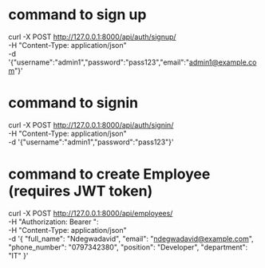 # command to sign up
curl -X POST http://127.0.0.1:8000/api/auth/signup/ \
     -H "Content-Type: application/json" \
     -d '{"username":"admin1","password":"pass123","email":"admin1@example.com"}'

# command to  signin
curl -X POST http://127.0.0.1:8000/api/auth/signin/ \
     -H "Content-Type: application/json" \
     -d '{"username":"admin1","password":"pass123"}'

# command to create Employee (requires JWT token)
curl -X POST http://127.0.0.1:8000/api/employees/ \
     -H "Authorization: Bearer ":\
     -H "Content-Type: application/json" \
     -d '{
         "full_name": "Ndegwadavid",
         "email": "ndegwadavid@example.com",
         "phone_number": "0797342380",
         "position": "Developer",
         "department": "IT"
     }'